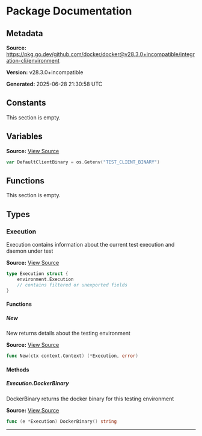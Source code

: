 # Package Documentation

## Metadata

**Source:** https://pkg.go.dev/github.com/docker/docker@v28.3.0+incompatible/integration-cli/environment

**Version:** v28.3.0+incompatible

**Generated:** 2025-06-28 21:30:58 UTC

## Constants

This section is empty.

## Variables

**Source:** [View Source](https://github.com/docker/docker/blob/v28.3.0/integration-cli/environment/environment.go#L12)

```go
var DefaultClientBinary = os.Getenv("TEST_CLIENT_BINARY")
```

## Functions

This section is empty.

## Types

### Execution

Execution contains information about the current test execution and daemon
under test

**Source:** [View Source](https://github.com/docker/docker/blob/v28.3.0/integration-cli/environment/environment.go#L22)  

```go
type Execution struct {
	environment.Execution
	// contains filtered or unexported fields
}
```

#### Functions

##### New

New returns details about the testing environment

**Source:** [View Source](https://github.com/docker/docker/blob/v28.3.0/integration-cli/environment/environment.go#L33)  

```go
func New(ctx context.Context) (*Execution, error)
```

#### Methods

##### Execution.DockerBinary

DockerBinary returns the docker binary for this testing environment

**Source:** [View Source](https://github.com/docker/docker/blob/v28.3.0/integration-cli/environment/environment.go#L28)  

```go
func (e *Execution) DockerBinary() string
```

---

